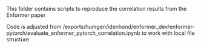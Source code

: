 This folder contains scripts to reproduce the correlation results from the Enformer paper

Code is adjusted from /exports/humgen/idenhond/enformer_dev/enformer-pytorch/evaluate_enformer_pytorch_correlation.ipynb to work with local file structure

